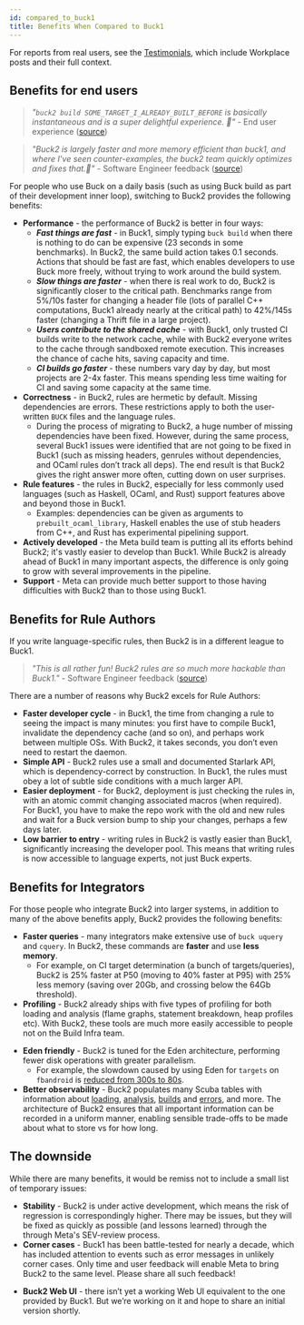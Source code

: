```yaml
---
id: compared_to_buck1
title: Benefits When Compared to Buck1
---
```


<FbInternalOnly>

For reports from real users, see the [Testimonials](testimonials.fb.md), which
include Workplace posts and their full context.

</FbInternalOnly>

## Benefits for end users

> _"`buck2 build SOME_TARGET_I_ALREADY_BUILT_BEFORE` is basically instantaneous
> and is a super delightful experience. 🙂"_ - End user experience
> <FbInternalOnly>
> ([source](https://fb.prod.workplace.com/groups/buck2users/posts/3030704467185914))</FbInternalOnly>

> _"Buck2 is largely faster and more memory efficient than buck1, and where I’ve
> seen counter-examples, the buck2 team quickly optimizes and fixes that.🙂"_ -
> Software Engineer feedback<FbInternalOnly>
> ([source](https://fb.prod.workplace.com/groups/devx.ci.bffs/posts/616830502778501))</FbInternalOnly>

For people who use Buck on a daily basis (such as using Buck build as part of
their development inner loop), switching to Buck2 provides the following
benefits:

- **Performance** - the performance of Buck2 is better in four ways:
  - **_Fast things are fast_** - in Buck1, simply typing `buck build` when there
    is nothing to do can be expensive (23 seconds in some benchmarks). In Buck2,
    the same build action takes 0.1 seconds. Actions that should be fast are
    fast, which enables developers to use Buck more freely, without trying to
    work around the build system.
  - **_Slow things are faster_** - when there is real work to do, Buck2 is
    significantly closer to the critical path. Benchmarks range from 5%/10s
    faster for changing a header file (lots of parallel C++ computations, Buck1
    already nearly at the critical path) to 42%/145s faster (changing a Thrift
    file in a large project).
  - **_Users contribute to the shared cache_** - with Buck1, only trusted CI
    builds write to the network cache, while with Buck2 everyone writes to the
    cache through sandboxed remote execution. This increases the chance of cache
    hits, saving capacity and time.
  - **_CI builds go faster_** - these numbers vary day by day, but most projects
    are 2-4x faster. This means spending less time waiting for CI and saving
    some capacity at the same time.
- **Correctness** - in Buck2, rules are hermetic by default. Missing
  dependencies are errors. These restrictions apply to both the user-written
  `BUCK` files and the language rules.
  - During the process of migrating to Buck2, a huge number of missing
    dependencies have been fixed. However, during the same process, several
    Buck1 issues were identified that are not going to be fixed in Buck1 (such
    as missing headers, genrules without dependencies, and OCaml rules don’t
    track all deps). The end result is that Buck2 gives the right answer more
    often, cutting down on user surprises.
- **Rule features** - the rules in Buck2, especially for less commonly used
  languages (such as Haskell, OCaml, and Rust) support features above and beyond
  those in Buck1.
  - Examples: dependencies can be given as arguments to
    `prebuilt_ocaml_library`, Haskell enables the use of stub headers from C++,
    and Rust has experimental pipelining support.
- **Actively developed** - the Meta build team is putting all its efforts behind
  Buck2; it's vastly easier to develop than Buck1. While Buck2 is already ahead
  of Buck1 in many important aspects, the difference is only going to grow with
  several improvements in the pipeline.
- **Support** - Meta can provide much better support to those having
  difficulties with Buck2 than to those using Buck1.

## Benefits for Rule Authors

If you write language-specific rules, then Buck2 is in a different league to
Buck1.

> _"This is all rather fun! Buck2 rules are so much more hackable than
> Buck1."_ - Software Engineer feedback <FbInternalOnly>
> ([source](https://fb.prod.workplace.com/groups/333784157210625/posts/928214407767594))</FbInternalOnly>

There are a number of reasons why Buck2 excels for Rule Authors:

- **Faster developer cycle** - in Buck1, the time from changing a rule to seeing
  the impact is many minutes: you first have to compile Buck1, invalidate the
  dependency cache (and so on), and perhaps work between multiple OSs. With
  Buck2, it takes seconds, you don’t even need to restart the daemon.
- **Simple API** - Buck2 rules use a small and documented Starlark API, which is
  dependency-correct by construction. In Buck1, the rules must obey a lot of
  subtle side conditions with a much larger API.
- **Easier deployment** - for Buck2, deployment is just checking the rules in,
  with an atomic commit changing associated macros (when required). For Buck1,
  you have to make the repo work with the old and new rules and wait for a Buck
  version bump to ship your changes, perhaps a few days later.
- **Low barrier to entry** - writing rules in Buck2 is vastly easier than Buck1,
  significantly increasing the developer pool. This means that writing rules is
  now accessible to language experts, not just Buck experts.

## Benefits for Integrators

For those people who integrate Buck2 into larger systems, in addition to many of
the above benefits apply, Buck2 provides the following benefits:

- **Faster queries** - many integrators make extensive use of `buck uquery` and
  `cquery`. In Buck2, these commands are **faster** and use **less memory**.
  - For example, on CI target determination (a bunch of targets/queries), Buck2
    is 25% faster at P50 (moving to 40% faster at P95) with 25% less memory
    (saving over 20Gb, and crossing below the 64Gb threshold).
- **Profiling** - Buck2 already ships with five types of profiling for both
  loading and analysis (flame graphs, statement breakdown, heap profiles etc).
  With Buck2, these tools are much more easily accessible to people not on the
  Build Infra team.

<FbInternalOnly>

- **Eden friendly** - Buck2 is tuned for the Eden architecture, performing fewer
  disk operations with greater parallelism.
  - For example, the slowdown caused by using Eden for `targets` on `fbandroid`
    is
    [reduced from 300s to 80s](https://fb.workplace.com/groups/132499338763090/posts/132580122088345).
- **Better observability** - Buck2 populates many Scuba tables with information
  about
  [loading](https://www.internalfb.com/intern/scuba/query/?dataset=buck2_loads),
  [analysis](https://www.internalfb.com/intern/scuba/query/?dataset=buck2_analyses),
  [builds](https://www.internalfb.com/intern/scuba/query/?dataset=buck2_builds)
  and
  [errors](https://www.internalfb.com/intern/scuba/query/?dataset=buck2_action_errors),
  and more. The architecture of Buck2 ensures that all important information can
  be recorded in a uniform manner, enabling sensible trade-offs to be made about
  what to store vs for how long.

</FbInternalOnly>

## The downside

While there are many benefits, it would be remiss not to include a small list of
temporary issues:

- **Stability** - Buck2 is under active development, which means the risk of
  regression is correspondingly higher. There may be issues, but they will be
  fixed as quickly as possible (and lessons learned) through the through Meta's
  SEV-review process.
- **Corner cases** - Buck1 has been battle-tested for nearly a decade, which has
  included attention to events such as error messages in unlikely corner cases.
  Only time and user feedback will enable Meta to bring Buck2 to the same level.
  Please share all such feedback!

<FbInternalOnly>

- **Buck2 Web UI** - there isn’t yet a working Web UI equivalent to the one
  provided by Buck1. But we’re working on it and hope to share an initial
  version shortly.

</FbInternalOnly>
